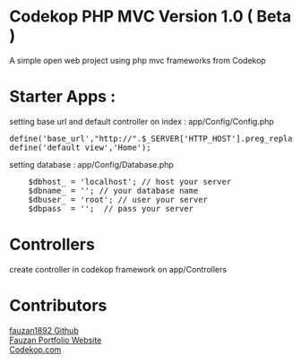 # Codekop PHP MVC Version 1.0 ( Beta )
A simple open web project using php mvc frameworks from Codekop 

# Starter Apps :
setting base url and default controller on index : app/Config/Config.php

<pre>
define('base_url',"http://".$_SERVER['HTTP_HOST'].preg_replace('@/+$@','',dirname($_SERVER['SCRIPT_NAME'])).'/'); 
define('default_view','Home');
</pre>

setting database : app/Config/Database.php

<pre>
    $dbhost_ = 'localhost'; // host your server
    $dbname_ = ''; // your database name
    $dbuser_ = 'root'; // user your server
    $dbpass_ = '';  // pass your server
</pre>

# Controllers

create controller in codekop framework on app/Controllers

# Contributors

<a href="https://github.com/fauzan1892"> fauzan1892 Github</a>
<br/>
<a href="https://fauzan.codekop.com/"> Fauzan Portfolio Website</a>
<br/>
<a href="https://www.codekop.com/"> Codekop.com</a>




